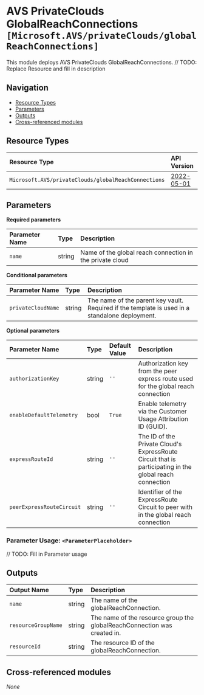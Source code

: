 # AVS PrivateClouds GlobalReachConnections `[Microsoft.AVS/privateClouds/globalReachConnections]`

This module deploys AVS PrivateClouds GlobalReachConnections.
// TODO: Replace Resource and fill in description

## Navigation

- [Resource Types](#Resource-Types)
- [Parameters](#Parameters)
- [Outputs](#Outputs)
- [Cross-referenced modules](#Cross-referenced-modules)

## Resource Types

| Resource Type | API Version |
| :-- | :-- |
| `Microsoft.AVS/privateClouds/globalReachConnections` | [2022-05-01](https://docs.microsoft.com/en-us/azure/templates/Microsoft.AVS/privateClouds/globalReachConnections) |

## Parameters

**Required parameters**

| Parameter Name | Type | Description |
| :-- | :-- | :-- |
| `name` | string | Name of the global reach connection in the private cloud |

**Conditional parameters**

| Parameter Name | Type | Description |
| :-- | :-- | :-- |
| `privateCloudName` | string | The name of the parent key vault. Required if the template is used in a standalone deployment. |

**Optional parameters**

| Parameter Name | Type | Default Value | Description |
| :-- | :-- | :-- | :-- |
| `authorizationKey` | string | `''` | Authorization key from the peer express route used for the global reach connection |
| `enableDefaultTelemetry` | bool | `True` | Enable telemetry via the Customer Usage Attribution ID (GUID). |
| `expressRouteId` | string | `''` | The ID of the Private Cloud's ExpressRoute Circuit that is participating in the global reach connection |
| `peerExpressRouteCircuit` | string | `''` | Identifier of the ExpressRoute Circuit to peer with in the global reach connection |


### Parameter Usage: `<ParameterPlaceholder>`

// TODO: Fill in Parameter usage

## Outputs

| Output Name | Type | Description |
| :-- | :-- | :-- |
| `name` | string | The name of the globalReachConnection. |
| `resourceGroupName` | string | The name of the resource group the globalReachConnection was created in. |
| `resourceId` | string | The resource ID of the globalReachConnection. |

## Cross-referenced modules

_None_
